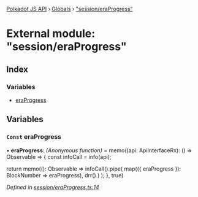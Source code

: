 [Polkadot JS API](../README.md) › [Globals](../globals.md) › ["session/eraProgress"](_session_eraprogress_.md)

# External module: "session/eraProgress"

## Index

### Variables

* [eraProgress](_session_eraprogress_.md#const-eraprogress)

## Variables

### `Const` eraProgress

• **eraProgress**: *(Anonymous function)* =  memo((api: ApiInterfaceRx): () => Observable<BlockNumber> => {
  const infoCall = info(api);

  return memo((): Observable<BlockNumber> =>
    infoCall().pipe(
      map(({ eraProgress }): BlockNumber => eraProgress),
      drr()
    )
  );
}, true)

*Defined in [session/eraProgress.ts:14](https://github.com/polkadot-js/api/blob/8d3cb72189/packages/api-derive/src/session/eraProgress.ts#L14)*
